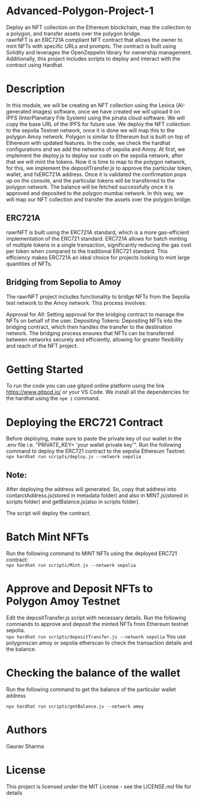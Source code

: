 # Advanced-Polygon-Project-1
Deploy an NFT collection on the Ethereum blockchain, map the collection to a polygon, and transfer assets over the polygon bridge.<br />
rawrNFT is an ERC721A compliant NFT contract that allows the owner to mint NFTs with specific URLs and prompts. The contract is built using Solidity and leverages the OpenZeppelin library for ownership management. Additionally, this project includes scripts to deploy and interact with the contract using Hardhat.

# Description

In this module, we will be creating an NFT collection using the Lexica (AI-generated images) software, once we have created we will upload it on IPFS (InterPlanetary File System) using the pinata cloud software. We will copy the base URL of the IPFS for future use. We deploy the NFT collection to the sepolia Testnet network, once it is done we will map this to the polygon Amoy network. Polygon is similar to Ethereum but is built on top of Ethereum with updated features. In the code, we check the hardhat configurations and we add the networks of sepolia and Amoy. At first, we implement the deploy.js to deploy our code on the sepolia network, after that we will mint the tokens. Now it is time to map to the polygon network, for this, we implement the depositTransfer.js to approve the particular token, wallet, and fxERC721A address. Once it is validated the confirmation pops up on the console, and the particular tokens will be transferred to the polygon network. The balance will be fetched successfully once it is approved and deposited to the polygon mumbai network. In this way, we will map our NFT collection and transfer the assets over the polygon bridge.

## ERC721A
rawrNFT is built using the ERC721A standard, which is a more gas-efficient implementation of the ERC721 standard. ERC721A allows for batch minting of multiple tokens in a single transaction, significantly reducing the gas cost per token when compared to the traditional ERC721 standard. This efficiency makes ERC721A an ideal choice for projects looking to mint large quantities of NFTs.
## Bridging from Sepolia to Amoy
The rawrNFT project includes functionality to bridge NFTs from the Sepolia test network to the Amoy network. This process involves:

Approval for All: Setting approval for the bridging contract to manage the NFTs on behalf of the user.
Depositing Tokens: Depositing NFTs into the bridging contract, which then handles the transfer to the destination network. The bridging process ensures that NFTs can be transferred between networks securely and efficiently, allowing for greater flexibility and reach of the NFT project.

# Getting Started
To run the code you can use gitpod online platform using the link https://www.gitpod.io/ or your VS Code. 
We install all the dependencies for the hardhat using the `npm i` command.
   
# Deploying the ERC721 Contract
Before deploying, make sure to paste the private key of our wallet in the .env file i.e. "PRIVATE_KEY= 'your wallet private key'". Run the following command to deploy the ERC721 contract to the sepolia Ethereum Testnet: <br />
`npx hardhat run scripts/deploy.js --network sepolia `

## Note:
After deploying the address will generated. So, copy that address into contarctAddress.js(stored in metadata folder) and also in MINT.js(stored in scripts folder) and getBalance.js(also in scripts folder).

The script will deploy the contract.

# Batch Mint NFTs
Run the following command to MINT NFTs using the deployed ERC721 contract:<br />
`npx hardhat run scripts/Mint.js --network sepolia`

# Approve and Deposit NFTs to Polygon Amoy Testnet
Edit the depositTransfer.js script with necessary details. Run the following commands to approve and deposit the minted NFTs from Ethereum testnet sepolia.<br />
`npx hardhat run scripts/depositTransfer.js --network sepolia`
You use polygonscan amoy or sepolia etherscan to check the transaction details and the balance.

# Checking the balance of the wallet
Run the following command to get the balance of the particular wallet address<br />

`npx hardhat run scripts/getBalance.js --network amoy`

# Authors

Gaurav Sharma

# License
This project is licensed under the MIT License - see the LICENSE.md file for details
